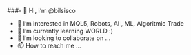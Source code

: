 ###- 👋 Hi, I’m @bilsisco
- 👀 I’m interested in MQL5, Robots, AI , ML, Algoritmic Trade
- 🌱 I’m currently learning WORLD :)
- 💞️ I’m looking to collaborate on ...
- 📫 How to reach me ...

<!---
bilsisco/bilsisco is a ✨ special ✨ repository because its `README.md` (this file) appears on your GitHub profile.
You can click the Preview link to take a look at your changes.
--->

